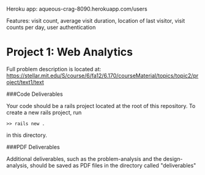 Heroku app: aqueous-crag-8090.herokuapp.com/users

Features: visit count, average visit duration, location of last visitor, visit counts per day, user authentication

Project 1: Web Analytics
========================

Full problem description is located at:
https://stellar.mit.edu/S/course/6/fa12/6.170/courseMaterial/topics/topic2/project/text1/text


###Code Deliverables

Your code should be a rails project located at the root of this repository. To
create a new rails project, run

    >> rails new .

in this directory.


###PDF Deliverables

Additional deliverables, such as the problem-analysis and the design-analysis, should
be saved as PDF files in the directory called "deliverables"
